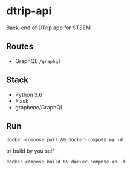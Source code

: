 # dtrip-api
Back-end of DTrip app for STEEM

## Routes
* GraphQL ``` /graphql ```

## Stack
* Python 3.6
* Flask
* graphene/GraphQL

## Run
```
docker-compose pull && docker-compose up -d
```

or build by you self
```
docker-compose build && docker-compose up -d
```
